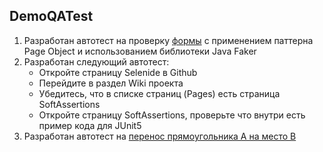 ## DemoQATest
1) Разработан автотест на проверку [формы](https://demoqa.com/automation-practice-form) с применением паттерна Page Object и использованием библиотеки Java Faker
2) Разработан следующий автотест:
     - Откройте страницу Selenide в Github
     - Перейдите в раздел Wiki проекта
     - Убедитесь, что в списке страниц (Pages) есть страница SoftAssertions
     - Откройте страницу SoftAssertions, проверьте что внутри есть пример кода для JUnit5
3) Разработан автотест на [перенос прямоугольника А на место В](https://the-internet.herokuapp.com/drag_and_drop)
